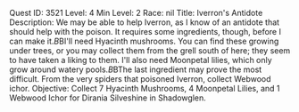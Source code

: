 Quest ID: 3521
Level: 4
Min Level: 2
Race: nil
Title: Iverron's Antidote
Description: We may be able to help Iverron, as I know of an antidote that should help with the poison. It requires some ingredients, though, before I can make it.$B$BI'll need Hyacinth mushrooms. You can find these growing under trees, or you may collect them from the grell south of here; they seem to have taken a liking to them. I'll also need Moonpetal lilies, which only grow around watery pools.$B$BThe last ingredient may prove the most difficult. From the very spiders that poisoned Iverron, collect Webwood ichor.
Objective: Collect 7 Hyacinth Mushrooms, 4 Moonpetal Lilies, and 1 Webwood Ichor for Dirania Silveshine in Shadowglen.
